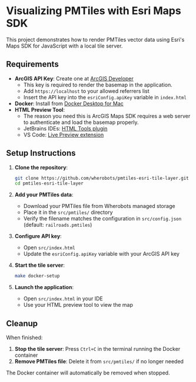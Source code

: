 # Visualizing PMTiles with Esri Maps SDK

This project demonstrates how to render PMTiles vector data using Esri's Maps SDK for JavaScript with a local tile server.

## Requirements

- **ArcGIS API Key**: Create one at [ArcGIS Developer](https://developers.arcgis.com/documentation/security-and-authentication/api-key-authentication/tutorials/create-an-api-key/)
  - This key is required to render the basemap in the application.
  - Add `https://localhost` to your allowed referrers list
  - Insert the API key into the `esriConfig.apiKey` variable in `index.html`
- **Docker**: Install from [Docker Desktop for Mac](https://docs.docker.com/desktop/setup/install/mac-install/)
- **HTML Preview Tool**:
    - The reason you need this is ArcGIS Maps SDK requires a web server to authenticate and load the basemap properly.
    - JetBrains IDEs: [HTML Tools plugin](https://plugins.jetbrains.com/plugin/13118-html-tools)
  - VS Code: [Live Preview extension](https://marketplace.visualstudio.com/items?itemName=ms-vscode.live-server)

## Setup Instructions

1. **Clone the repository**:
   ```bash
   git clone https://github.com/wherobots/pmtiles-esri-tile-layer.git
   cd pmtiles-esri-tile-layer
   ```

2. **Add your PMTiles data**:
   - Download your PMTiles file from Wherobots managed storage 
   - Place it in the `src/pmtiles/` directory
   - Verify the filename matches the configuration in `src/config.json` (default: `railroads.pmtiles`)

3. **Configure API key**:
   - Open `src/index.html`
   - Update the `esriConfig.apiKey` variable with your ArcGIS API key

4. **Start the tile server**:
   ```bash
   make docker-setup
   ```

5. **Launch the application**:
   - Open `src/index.html` in your IDE
   - Use your HTML preview tool to view the map

## Cleanup

When finished:

1. **Stop the tile server**: Press `Ctrl+C` in the terminal running the Docker container
2. **Remove PMTiles file**: Delete it from `src/pmtiles/` if no longer needed

The Docker container will automatically be removed when stopped.

